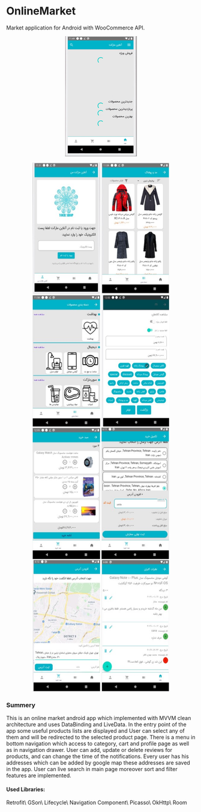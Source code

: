 # OnlineMarket
Market application for Android with WooCommerce API.

<p align="center">
  <img src="https://github.com/mehrdadhadifar/onlinemarket/blob/master/OnlineShop.gif">
</p>

<p align="center">
  <img width="180" height="350" src="https://github.com/mehrdadhadifar/onlinemarket/blob/master/login.jpg">
  <img width="180" height="350" src="https://github.com/mehrdadhadifar/onlinemarket/blob/master/products.jpg">
  <img width="180" height="350" src="https://github.com/mehrdadhadifar/onlinemarket/blob/master/categories.jpg">
  <img width="180" height="350" src="https://github.com/mehrdadhadifar/onlinemarket/blob/master/filter.jpg">
  <img width="180" height="350" src="https://github.com/mehrdadhadifar/onlinemarket/blob/master/cart.jpg">  
  <img width="180" height="350" src="https://github.com/mehrdadhadifar/onlinemarket/blob/master/select address.jpg">  
  <img width="180" height="350" src="https://github.com/mehrdadhadifar/onlinemarket/blob/master/map add address.jpg"> 
  <img width="180" height="350" src="https://github.com/mehrdadhadifar/onlinemarket/blob/master/reviews.jpg">
</p>


<h3>Summery</h3>
<p>This is an online market android app which implemented with MVVM clean architecture and uses DataBinding and LiveData. In the entry point of the app some useful products lists are displayed and User can select any of them and will be redirected to the selected product page. There is a menu in bottom navigation which access to category, cart and profile page as well as in navigation drawer. User can add, update or delete reviews for products, and can change the time of the notifications. Every user has his addresses which can be added by google map these addresses are saved in the app. User can live search in main page moreover sort and filter features are implemented.  
</p>

<h4>Used Libraries:</h4>
Retrofit\
GSon\
Lifecycle\
Navigation Component\
Picasso\
OkHttp\
Room 
